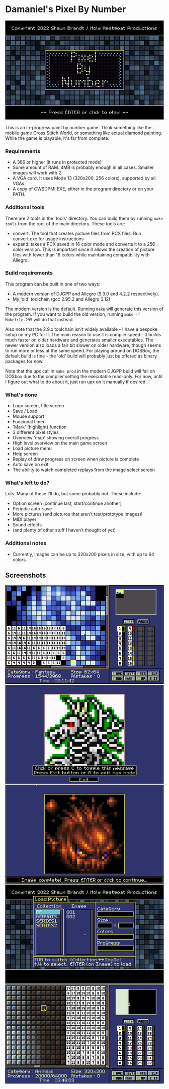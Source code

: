 # Damaniel's Pixel By Number

![Title screen](doc/screens/screen01.png)

This is an in-progress paint by number game.  Think something like the mobile 
game Cross Stitch World, or something like actual diamond painting.  While the
game is playable, it's far from complete.  

### Requirements

- A 386 or higher (it runs in protected mode)
- Some amount of RAM.  4MB is probably enough in all cases.  Smaller images
  will work with 2.
- A VGA card.  It uses Mode 13 (320x200, 256 colors), supported by all VGAs.
- A copy of CWSDPMI.EXE, either in the program directory or on your PATH.

### Additional tools

There are 2 tools in the 'tools' directory.  You can build them by running 
`make tools` from the root of the main directory.  These tools are:

- convert: The tool that creates picture files from PCX files.  Run convert.exe
           for usage instructions
- expand: takes a PCX saved in 16 color mode and converts it to a 256 color
          version.  This is important since it allows the creation of picture
          files with fewer than 16 colors while maintaining compatibility with
          Allegro.

### Build requirements

This program can be built in one of two ways:

- A modern version of DJGPP and Allegro (9.3.0 and 4.2.2 respectively).
- My 'old' toolchain (gcc 2.95.2 and Allegro 3.12)

The modern version is the default.  Running `make` will generate this version
of the program.  If you want to build the old version, running 
`make -f Makefile.295` will do that instead.

Also note that the 2.9.x toolchain isn't widely available - I have a bespoke
setup on my PC for it.  The main reason to use it is compile speed - it builds
much faster on older hardware and generates smaller executables.  The newer
version also loads a fair bit slower on older hardware, though seems to run
more or less at the same speed.  For playing around on DOSBox, the default
build is fine - the 'old' build will probably just be offered as binary
packages for now.

Note that the upx call in `make prod` in the modern DJGPP build will fail
on DOSbox due to the compiler setting the executable read-only.  For now,
until I figure out what to do about it, just run upx on it manually if
desired. 

### What's done

- Logo screen, title screen
- Save / Load
- Mouse support
- Funcional timer
- 'Mark' (highlight) function
- 3 different pixel styles
- Overview 'map' showing overall progress
- High level overview on the main game screen
- Load picture menu
- Help screen
- Replay of draw progress on screen when picture is complete
- Auto save on exit
- The ability to watch completed replays from the image select screen

### What's left to do?

Lots. Many of these I'll do, but some probably not.  These include:

- Option screen (continue last, start/continue another)
- Periodic auto-save
- More pictures (and pictures that aren't test/prototype images)!
- MIDI player
- Sound effects
- (and plenty of other stuff I haven't thought of yet)

### Additional notes
- Currently, images can be up to 320x200 pixels in size, with up to 64 colors.

## Screenshots
![In-game](doc/screens/screen02.png)
![Map screen](doc/screens/screen03.png)
![Replay screen](doc/screens/screen04.png)
![Load screen](doc/screens/screen05.png)
![Alternate square style](doc/screens/screen06.png)
